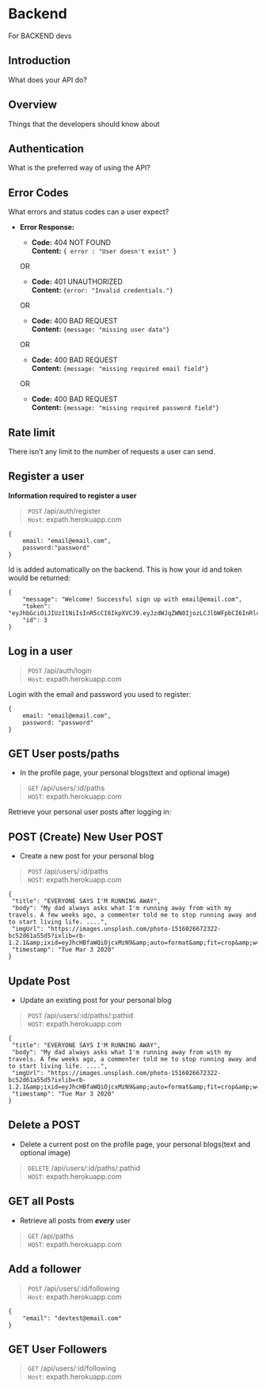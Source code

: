 # Backend
For BACKEND devs

## Introduction
What does your API do?

## Overview
Things that the developers should know about

## Authentication
What is the preferred way of using the API?

## Error Codes
What errors and status codes can a user expect?
* **Error Response:**

  * **Code:** 404 NOT FOUND <br />
    **Content:** `{ error : "User doesn't exist" }`

  OR

  * **Code:** 401 UNAUTHORIZED <br />
    **Content:** `{error: "Invalid credentials."}`

  OR

  * **Code:** 400 BAD REQUEST <br />
    **Content:** `{message: "missing user data"}`

  OR

  * **Code:** 400 BAD REQUEST <br />
    **Content:** `{message: "missing required email field"}`

  OR

  * **Code:** 400 BAD REQUEST <br />
    **Content:** `{message: "missing required password field"}`

## Rate limit
There isn't any limit to the number of requests a user can send.

## Register a user

**Information required to register a user**
> `POST` /api/auth/register \
`Host`: expath.herokuapp.com

```
{
    email: "email@email.com",
    password:"password"
}
```

Id is added automatically on the backend.
This is how your id and token would be returned:

```
{
    "message": "Welcome! Successful sign up with email@email.com",
    "token": "eyJhbGciOiJIUzI1NiIsInR5cCI6IkpXVCJ9.eyJzdWJqZWN0IjozLCJlbWFpbCI6InRlc3RAZW1haWwuY29tIiwiaWF0IjoxNTgzMTI2MDI4LCJleHAiOjE1ODMyMTI0Mjh9.Vb6tXOBdxhsx32Thrtk6ntLHaIfWSMLP3zTZXBHzH0Y",
    "id": 3
} 
```

## Log in a user

>`POST` /api/auth/login \
`Host`: expath.herokuapp.com

Login with the email and password you used to register:

```
{
    email: "email@email.com",
    password: "password"
}
```

## GET User posts/paths 
 - In the profile page, your personal blogs(text and optional image)
> `GET` /api/users/:id/paths \
`HOST`: expath.herokuapp.com

Retrieve your personal user posts after logging in:

## POST (Create) New User POST
  - Create a new post for your personal blog 
>`POST` /api/users/:id/paths \
`HOST`: expath.herokuapp.com

 ```
{ 
  "title": "EVERYONE SAYS I'M RUNNING AWAY",
  "body": "My dad always asks what I'm running away from with my travels. A few weeks ago, a commenter told me to stop running away and to start living life. ....",
  "imgUrl": "https://images.unsplash.com/photo-1516026672322-bc52d61a55d5?ixlib=rb-1.2.1&amp;ixid=eyJhcHBfaWQiOjcxMzN9&amp;auto=format&amp;fit=crop&amp;w=1000&amp;q=80",
  "timestamp": "Tue Mar 3 2020"
}
```

## Update Post 
- Update an existing post for your personal blog 
>`POST` /api/users/:id/paths/:pathid \
`HOST`: expath.herokuapp.com

 ```
{ 
  "title": "EVERYONE SAYS I'M RUNNING AWAY",
  "body": "My dad always asks what I'm running away from with my travels. A few weeks ago, a commenter told me to stop running away and to start living life. ....",
  "imgUrl": "https://images.unsplash.com/photo-1516026672322-bc52d61a55d5?ixlib=rb-1.2.1&amp;ixid=eyJhcHBfaWQiOjcxMzN9&amp;auto=format&amp;fit=crop&amp;w=1000&amp;q=80",
  "timestamp": "Tue Mar 3 2020"
}
```

## Delete a POST
- Delete a current post on the profile page, your personal blogs(text and optional image)
> `DELETE` /api/users/:id/paths/:pathid \
`HOST`: expath.herokuapp.com

## GET **all** Posts 
- Retrieve all posts from **_every_** user
>`GET` /api/paths \
`HOST`: expath.herokuapp.com


## Add a follower
> `POST` /api/users/:id/following \
`Host`: expath.herokuapp.com

```
{
    "email": "devtest@email.com"
}
```

## GET User Followers
> `GET` /api/users/:id/following \
`Host`: expath.herokuapp.com
